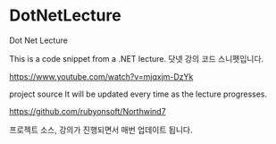 # DotNetLecture
Dot Net Lecture

This is a code snippet from a .NET lecture.
닷넷 강의 코드 스니펫입니다.

https://www.youtube.com/watch?v=mjqxjm-DzYk

project source It will be updated every time as the lecture progresses.

https://github.com/rubyonsoft/Northwind7

프로젝트 소스, 강의가 진행되면서 매번 업데이트 됩니다.
